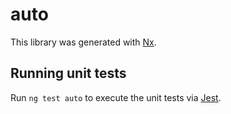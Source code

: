 # auto

This library was generated with [Nx](https://nx.dev).

## Running unit tests

Run `ng test auto` to execute the unit tests via [Jest](https://jestjs.io).
